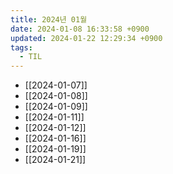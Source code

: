 ```yaml
---
title: 2024년 01월
date: 2024-01-08 16:33:58 +0900
updated: 2024-01-22 12:29:34 +0900
tags:
  - TIL
---
```


- [[2024-01-07]]
- [[2024-01-08]]
- [[2024-01-09]]
- [[2024-01-11]]
- [[2024-01-12]]
- [[2024-01-16]]
- [[2024-01-19]]
- [[2024-01-21]]